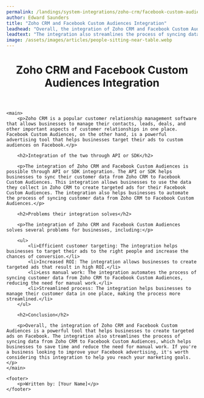 ```yaml
---
permalink: /landings/system-integrations/zoho-crm/facebook-custom-audiences
author: Edward Saunders
title: "Zoho CRM and Facebook Custom Audiences Integration"
leadhead: "Overall, the integration of Zoho CRM and Facebook Custom Audiences is a powerful tool that helps businesses to create targeted ads on Facebook"
leadtext: "The integration also streamlines the process of syncing data from Zoho CRM to Facebook Custom Audiences, which helps businesses to save time and reduce the need for manual work. If you're a business looking to improve your Facebook advertising, it's worth considering this integration to help you reach your marketing goals."
image: /assets/images/articles/people-sitting-near-table.webp
---
```

<div class="arttext">	<header>
		<h1>Zoho CRM and Facebook Custom Audiences Integration</h1>
	</header>

	<main>
		<p>Zoho CRM is a popular customer relationship management software that allows businesses to manage their contacts, leads, deals, and other important aspects of customer relationships in one place. Facebook Custom Audiences, on the other hand, is a powerful advertising tool that helps businesses target their ads to custom audiences on Facebook.</p>

		<h2>Integration of the two through API or SDK</h2>

		<p>The integration of Zoho CRM and Facebook Custom Audiences is possible through API or SDK integration. The API or SDK helps businesses to sync their customer data from Zoho CRM to Facebook Custom Audiences. This integration allows businesses to use the data they collect in Zoho CRM to create targeted ads for their Facebook Custom Audiences. The integration also helps businesses to automate the process of syncing customer data from Zoho CRM to Facebook Custom Audiences.</p>

		<h2>Problems their integration solves</h2>

		<p>The integration of Zoho CRM and Facebook Custom Audiences solves several problems for businesses, including:</p>

		<ul>
			<li>Efficient customer targeting: The integration helps businesses to target their ads to the right people and increase the chances of conversion.</li>
			<li>Increased ROI: The integration allows businesses to create targeted ads that result in high ROI.</li>
			<li>Less manual work: The integration automates the process of syncing customer data from Zoho CRM to Facebook Custom Audiences, reducing the need for manual work.</li>
			<li>Streamlined process: The integration helps businesses to manage their customer data in one place, making the process more streamlined.</li>
		</ul>

		<h2>Conclusion</h2>

		<p>Overall, the integration of Zoho CRM and Facebook Custom Audiences is a powerful tool that helps businesses to create targeted ads on Facebook. The integration also streamlines the process of syncing data from Zoho CRM to Facebook Custom Audiences, which helps businesses to save time and reduce the need for manual work. If you're a business looking to improve your Facebook advertising, it's worth considering this integration to help you reach your marketing goals.</p>
	</main>

	<footer>
		<p>Written by: [Your Name]</p>
	</footer>

</div>